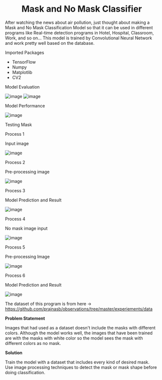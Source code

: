 <h1 align="center">Mask and No Mask Classifier</h1>

After watching the news about air pollution, just thought about making a Mask and No Mask Classification Model so that it can be used in different programs like Real-time detection programs in Hotel, Hospital, Classroom, Work, and so on...
This model is trained by Convolutional Neural Network and work pretty well based on the database.

Imported Packages 
- TensorFlow
- Numpy
- Matplotlib
- CV2


Model Evaluation

![image](https://github.com/aungkaungpyaepaing/Mask-NoMask-Classification/assets/88584127/c3f56c71-f089-42d1-948b-1ef918f82cba)
![image](https://github.com/aungkaungpyaepaing/Mask-NoMask-Classification/assets/88584127/7e04acbf-2c26-49d0-8e90-b309a63da345)


Model Performance 

![image](https://github.com/aungkaungpyaepaing/Mask-NoMask-Classification/assets/88584127/bf70d840-c4df-41f2-9057-584b8530cfa6)


Testing Mask

Process 1


Input image


![image](https://github.com/aungkaungpyaepaing/Mask-NoMask-Classification/assets/88584127/cc68d6ca-9496-4be5-ad77-6d43c6635b43)

Process 2


Pre-processing image


![image](https://github.com/aungkaungpyaepaing/Mask-NoMask-Classification/assets/88584127/17f09e7b-ed4a-4466-b2da-c6786aacd80e)

Process 3 


Model Prediction and Result


![image](https://github.com/aungkaungpyaepaing/Mask-NoMask-Classification/assets/88584127/8f4f72da-fdb8-401d-8f03-f7524ec9c5e8)

Process 4

No mask image input


![image](https://github.com/aungkaungpyaepaing/Mask-NoMask-Classification/assets/88584127/fc4f0fca-76e9-4d2c-973e-47e1254c74a9)

Process 5 

Pre-processing Image

![image](https://github.com/aungkaungpyaepaing/Mask-NoMask-Classification/assets/88584127/db06c0f0-7e87-48f4-8fe6-384fdd97da72)


Process 6

Model Prediction and Result

![image](https://github.com/aungkaungpyaepaing/Mask-NoMask-Classification/assets/88584127/741b6de3-291c-4bb9-b019-04ede8f9e270)


The dataset of this program is from here -> https://github.com/prajnasb/observations/tree/master/experiements/data



<b>Problem Statement</b>

Images that had used as a dataset doesn't include the masks with different colors. Although the model works well, the images that have been trained are with the masks with white color so the model sees the mask with different colors as no mask. 

<b>Solution</b>

Train the model with a dataset that includes every kind of desired mask.
Use image processing techniques to detect the mask or mask shape before doing classification.
